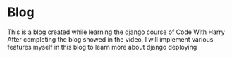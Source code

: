 # Blog
This is a blog created while learning the django course of Code With Harry 
After completing the blog showed in the video,
I will implement various features myself in this blog to learn more about django
deploying